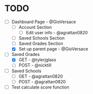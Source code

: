 # TODO

- [ ] Dashboard Page - @GioVersace
  - [ ] Account Section
    - [ ] Edit user info - @agrattan0820
  - [ ] Saved Schools Section
  - [ ] Saved Grades Section
  - [x] Set up parent page - @GioVersace
- [ ] Saved Grades
  - [x] GET - @tylerjglass
  - [ ] POST - @nicktill
- [ ] Saved Schools
  - [ ] GET - @agrattan0820
  - [ ] POST - @agrattan0820
- [ ] Test calculate score function
